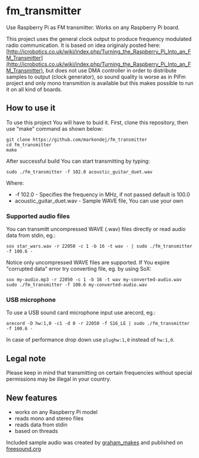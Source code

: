 # fm_transmitter
Use Raspberry Pi as FM transmitter. Works on any Raspberry Pi board.

This project uses the general clock output to produce frequency modulated radio communication. It is based on idea originaly posted here: [http://icrobotics.co.uk/wiki/index.php/Turning_the_Raspberry_Pi_Into_an_FM_Transmitter](http://icrobotics.co.uk/wiki/index.php/Turning_the_Raspberry_Pi_Into_an_FM_Transmitter), but does not use DMA controller in order to distribute samples to output (clock generator), so sound quality is worse as in PiFm project and only mono transmition is available but this makes possible to run it on all kind of boards.

## How to use it
To use this project You will have to buid it. First, clone this repository, then use "make" command as shown below:
```
git clone https://github.com/markondej/fm_transmitter
cd fm_transmitter
make
``` 
After successful build You can start transmitting by typing:
```
sudo ./fm_transmitter -f 102.0 acoustic_guitar_duet.wav
```
Where:
* -f 102.0 - Specifies the frequency in MHz, if not passed default is 100.0
* acoustic_guitar_duet.wav - Sample WAVE file, You can use your own

### Supported audio files
You can transmitt uncompressed WAVE (.wav) files directly or read audio data from stdin, eg.:
```
sox star_wars.wav -r 22050 -c 1 -b 16 -t wav - | sudo ./fm_transmitter -f 100.6 -
```
Notice only uncompressed WAVE files are supported. If You expire "corrupted data" error try converting file, eg. by using SoX:
```
sox my-audio.mp3 -r 22050 -c 1 -b 16 -t wav my-converted-audio.wav
sudo ./fm_transmitter -f 100.6 my-converted-audio.wav
```
### USB microphone
To use a USB sound card microphone input use arecord, eg.:
```
arecord -D hw:1,0 -c1 -d 0 -r 22050 -f S16_LE | sudo ./fm_transmitter -f 100.6 -
```
In case of performance drop down use ```plughw:1,0``` instead of ```hw:1,0```.

## Legal note
Please keep in mind that transmitting on certain frequencies without special permissions may be illegal in your country.

## New features
* works on any Raspberry Pi model
* reads mono and stereo files
* reads data from stdin
* based on threads

Included sample audio was created by [graham_makes](https://freesound.org/people/graham_makes/sounds/449409/) and published on [freesound.org](https://freesound.org/)